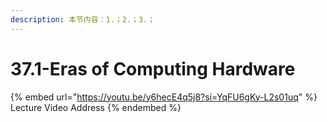 ```yaml
---
description: 本节内容：1.；2.；3.；
---
```


# 37.1-Eras of Computing Hardware

{% embed url="https://youtu.be/y6hecE4q5j8?si=YqFU6gKy-L2s01uq" %}
Lecture Video Address
{% endembed %}

